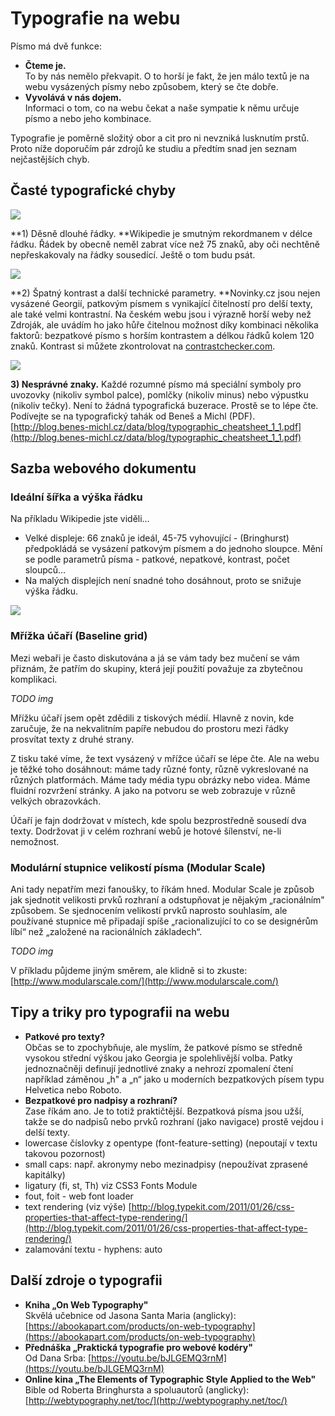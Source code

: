 # Typografie na webu

Písmo má dvě funkce: 

* **Čteme je.**  
To by nás nemělo překvapit. O to horší je fakt, že jen málo textů je na webu vysázených písmy nebo způsobem, který se čte dobře.
* **Vyvolává v nás dojem.**  
Informaci o tom, co na webu čekat a naše sympatie k němu určuje písmo a nebo jeho kombinace. 

Typografie je poměrně složitý obor a cit pro ni nevzniká lusknutím prstů. Proto níže doporučím pár zdrojů ke studiu a předtím snad jen seznam nejčastějších chyb.

## Časté typografické chyby

![](dist/images/vdwd/original/typografie-16.png)

**1) Děsně dlouhé řádky. **Wikipedie je smutným rekordmanem v délce řádku. Řádek by obecně neměl zabrat více než 75 znaků, aby oči nechtěně nepřeskakovaly na řádky sousedící. Ještě o tom budu psát.

![](dist/images/vdwd/original/typografie-17.png)

**2) Špatný kontrast a další technické parametry. **Novinky.cz jsou nejen vysázené Georgií, patkovým písmem s vynikající čitelností pro delší texty, ale také velmi kontrastní. Na českém webu jsou i výrazně horší weby než Zdroják, ale uvádím ho jako hůře čitelnou možnost díky kombinaci několika faktorů: bezpatkové písmo s horším kontrastem a délkou řádků kolem 120 znaků. Kontrast si můžete zkontrolovat na [contrastchecker.com](http://contrastchecker.com/).

![](dist/images/vdwd/original/typografie-18.png)

**3) Nesprávné znaky.** Každé rozumné písmo má speciální symboly pro uvozovky (nikoliv symbol palce), pomlčky (nikoliv minus) nebo výpustku (nikoliv tečky). Není to žádná typografická buzerace. Prostě se to lépe čte. Podívejte se na typografický tahák od Beneš a Michl (PDF). [http://blog.benes-michl.cz/data/blog/typographic_cheatsheet_1_1.pdf](http://blog.benes-michl.cz/data/blog/typographic_cheatsheet_1_1.pdf)

## Sazba webového dokumentu

### Ideální šířka a výška řádku

Na příkladu Wikipedie jste viděli…

* Velké displeje: 66 znaků je ideál, 45-75 vyhovující - (Bringhurst) předpokládá se vysázení patkovým písmem a do jednoho sloupce. Mění se podle parametrů písma - patkové, nepatkové, kontrast, počet sloupců…
* Na malých displejích není snadné toho dosáhnout, proto se snižuje výška řádku.

![](dist/images/vdwd/original/typografie-19.png)

### Mřížka účaří (Baseline grid)

Mezi webaři je často diskutována a já se vám tady bez mučení se vám přiznám, že patřím do skupiny, která její použití považuje za zbytečnou komplikaci.

*TODO img*

Mřížku účaří jsem opět zdědili z tiskových médií. Hlavně z novin, kde zaručuje, že na nekvalitním papíře nebudou do prostoru mezi řádky prosvítat texty z druhé strany.

Z tisku také víme, že text vysázený v mřížce účaří se lépe čte. Ale na webu je těžké toho dosáhnout: máme tady různé fonty, různě vykreslované na různých platformách. Máme tady média typu obrázky nebo videa. Máme fluidní rozvržení stránky. A jako na potvoru se web zobrazuje v různě velkých obrazovkách. 

Účaří je fajn dodržovat v místech, kde spolu bezprostředně sousedí dva texty. Dodržovat ji v celém rozhraní webů je hotové šílenství, ne-li nemožnost.

### Modulární stupnice velikostí písma (Modular Scale)

Ani tady nepatřím mezi fanoušky, to říkám hned. Modular Scale je způsob jak sjednotit velikosti prvků rozhraní a odstupňovat je nějakým „racionálním" způsobem. Se sjednocením velikostí prvků naprosto souhlasím, ale používané stupnice mě připadají spíše „racionalizující to co se designérům líbí“ než „založené na racionálních základech“.

*TODO img*

V příkladu půjdeme jiným směrem, ale klidně si to zkuste: [http://www.modularscale.com/](http://www.modularscale.com/)

## Tipy a triky pro typografii na webu

* **Patkové pro texty?**  
Občas se to zpochybňuje, ale myslím, že patkové písmo se středně vysokou střední výškou jako Georgia je spolehlivější volba. Patky jednoznačněji definují jednotlivé znaky a nehrozí zpomalení čtení například záměnou „h" a „n“ jako u moderních bezpatkových písem typu Helvetica nebo Roboto.
* **Bezpatkové pro nadpisy a rozhraní?**  
Zase říkám ano. Je to totiž praktičtější. Bezpatková písma jsou užší, takže se do nadpisů nebo prvků rozhraní (jako navigace) prostě vejdou i delší texty. 
* lowercase číslovky z opentype (font-feature-setting) (nepoutají v textu takovou pozornost)
* small caps: např. akronymy nebo mezinadpisy (nepoužívat zprasené kapitálky)
* ligatury (fi, st, Th) viz CSS3 Fonts Module
* fout, foit - web font loader
* text rendering (viz výše) [http://blog.typekit.com/2011/01/26/css-properties-that-affect-type-rendering/](http://blog.typekit.com/2011/01/26/css-properties-that-affect-type-rendering/)
* zalamování textu - hyphens: auto 

## Další zdroje o typografii

* **Kniha „On Web Typography"**  
Skvělá učebnice od Jasona Santa Maria (anglicky): [https://abookapart.com/products/on-web-typography](https://abookapart.com/products/on-web-typography)
* **Přednáška „Praktická typografie pro webové kodéry"**  
Od Dana Srba: [https://youtu.be/bJLGEMQ3rnM](https://youtu.be/bJLGEMQ3rnM)
* **Online kina „The Elements of Typographic Style Applied to the Web"**  
Bible od Roberta Bringhursta a spoluautorů (anglicky): [http://webtypography.net/toc/](http://webtypography.net/toc/)
